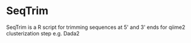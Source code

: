 # SeqTrim
SeqTrim is a R script for trimming sequences at 5' and 3' ends for qiime2 clusterization step e.g. Dada2
